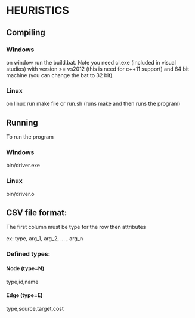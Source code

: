 # HEURISTICS
## Compiling
### Windows
on window run the build.bat. Note you need cl.exe (included in visual studios) with version >= vs2012 (this is need for c++11 support) and 64 bit machine (you can change the bat to 32 bit).
### Linux 
on linux run make file or run.sh (runs make and then runs the program)
## Running 
To run the program
### Windows
bin/driver.exe
### Linux
bin/driver.o
## CSV file format:
The first column must be type for the row
then attributes

ex:
type, arg_1, arg_2, ... , arg_n
### Defined types:
#### Node (type=N)
type,id,name
#### Edge (type=E)
type,source,target,cost
 